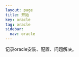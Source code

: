 ```yaml
---
layout: page
title: 开始
key: oracle
tag: oracle
sidebar:
  nav: oracle
---
```


记录oracle安装、配置、问题解决。
